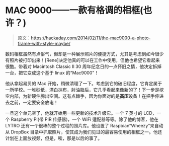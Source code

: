 # MAC 9000——一款有格调的相框(也许？)

> 原文：<https://hackaday.com/2014/02/11/the-mac9000-a-photo-frame-with-style-maybe/>

数码相框虽然有点俗气，但却是一种展示照片的便捷方式，尤其是考虑到如今很少有照片被打印出来！[Rene]决定他真的可以在工作中使用，但他也希望它看起来很酷。带着对 Macintosh Classic II 30 周年纪念日的一点怀旧之情，他决定拆掉一台，把它变成这个基于 linux 的“Mac9000”！

他从拿起易贝的 Mac 开始，稍微清理了一下。考虑到它的破旧程度，它肯定属于一所学校。一堆砂纸，漂白抹布，肘油脂后，它几乎看起来像新的了！下一步是挖空内部，为新硬件腾出空间。这有点棘手，因为你面对的是**高压**设备！在把手伸进去之前，一定要安全放电！

一旦这个单元空了，他就开始用一些更新的技术升级它。一个 7 英寸的 LCD，一个 Raspberry Pi(带 PIR 传感器)，一个 WiFi 适配器等等。除了他的博客，他在 LYTRO 还有一个很棒的整个过程的照片库。他设置了 Raspbian“Wheezy”来自动从 DropBox 目录中抓取照片，使其成为我们见过的最容易使用的相框之一。他还计划在上面放视频，但是，唉，那是以后的事了。